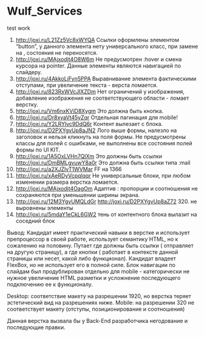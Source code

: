 # Wulf_Services
  test work
1) http://joxi.ru/L21Zz5Vc8xWYQA
	Ссылки оформлены элементом “button”, у данного элемента нету универсального класс, при замене на <a>, состояния не переносятся.
2) http://joxi.ru/MAjxodjt4O8W6m
	Не предусмотрен :hover и смена курсора на pointer. Данные элементы являются навигацией по слайдеру.
3) http://joxi.ru/4AkkoLjFyn5PPA
	Выравнивание элемента фактическими отступами, при увеличение текста - верста ломается.
4) http://joxi.ru/823RxWVcJlXZDm
	Нет ограничений у изображения, добавление изображения не соответствующего области - ломает верстку.
5) http://joxi.ru/Vm6nxKViD8Xygm
	Это должна быть кнопка.
6) http://joxi.ru/Dr8xyaVt45yZqr
	Отдельная пагинация для mobile!
7) http://joxi.ru/Y2LRYlvc9DdQ6r
	Контент вылезает с блока.
8) http://joxi.ru/D2PXYgvUp8aJN2
	Лого выше формы, налезло на заголовок и нельзя кликнуть на поля формы.
	Не предусмотрены классы для полей с ошибками, не выполнены все состояния полей формы по UI KIT.
9) http://joxi.ru/1A5OxLVHn7QlXm
Это должны быть ссылки
    http://joxi.ru/DmBMLgvuwY8a0r
	Это должна быть ссылки типа :mail
10) http://joxi.ru/a2XJZlvT1WVMar
	FF на 1366
11) http://joxi.ru/xAeRDyVcpqlqqr
	Не универсальные блоки, при любом изменении размера верстка ломается.
12) http://joxi.ru/MAjxodjt4OagOm
	Адаптив : пропорции и соотношения не сохраняются при уменьшении ширины экрана. 
13) http://joxi.ru/12M3YgvUMQLdGr http://joxi.ru/D2PXYgvUp8aZ72 
	320. не выровнены элементы
14) http://joxi.ru/5mdaY1eCkL6GW2
	тень от контентного блока вылазит на соседний блок

Вывод: Кандидат имеет практический навыки в верстке и использует препроцессор в своей работе, использует семантику HTML, но к сожалению на половину. Путает где должны быть ссылки ( отправляет на другую страницу), а где кнопки ( работает в контексте данной страницы или несет, какой либо функционал). Кандидат владеет FlexBox, но не использует его в полной силе. Блок навигации по слайдам был продублирован отдельно для mobile - категорически не нужное увеличение HTML разметки и усложнение последующего подключению ее к функционалу.

Desktop: соответствие макету на  разрешении 1920, но верстка теряет эстетический вид на разрешениях ниже.
Mobile: на разрешении 320 не соответствует макету (отступы, позиционирование и соотношения)

Данная верстка вызвала бы у Back-End разработчика негодование и последующие правки.
